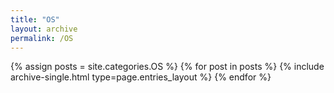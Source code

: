 ```yaml
---
title: "OS"
layout: archive
permalink: /OS
---
```


{% assign posts = site.categories.OS %}
{% for post in posts %} {% include archive-single.html type=page.entries_layout %} {% endfor %}